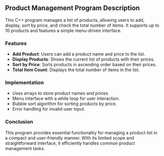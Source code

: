 ## Product Management Program Description

This C++ program manages a list of products, allowing users to add, display, sort by price, and check the total number of items. It supports up to 10 products and features a simple menu-driven interface.

### Features

- **Add Product**: Users can add a product name and price to the list.
- **Display Products**: Shows the current list of products with their prices.
- **Sort by Price**: Sorts products in ascending order based on their prices.
- **Total Item Count**: Displays the total number of items in the list.

### Implementation

- Uses arrays to store product names and prices.
- Menu interface with a while loop for user interaction.
- Bubble sort algorithm for sorting products by price.
- Error handling for invalid user input.

### Conclusion

This program provides essential functionality for managing a product list in a compact and user-friendly manner. With its limited scope and straightforward interface, it efficiently handles common product management tasks.
